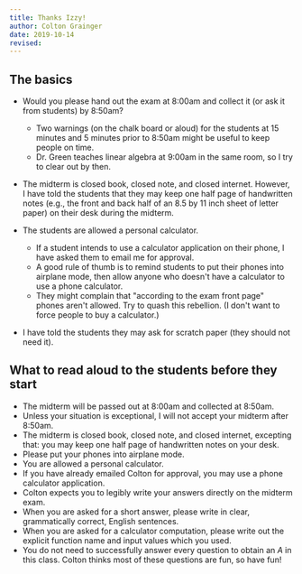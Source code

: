 ```yaml
---
title: Thanks Izzy!
author: Colton Grainger
date: 2019-10-14
revised:
---
```


## The basics

- Would you please hand out the exam at 8:00am and collect it (or ask it from students) by 8:50am? 
    - Two warnings (on the chalk board or aloud) for the students at 15 minutes and 5 minutes prior to 8:50am might be useful to keep people on time. 
    - Dr. Green teaches linear algebra at 9:00am in the same room, so I try to clear out by then.

- The midterm is closed book, closed note, and closed internet. However, I have told the students that they may keep one half page of handwritten notes (e.g., the front and back half of an 8.5 by 11 inch sheet of letter paper) on their desk during the midterm.

- The students are allowed a personal calculator. 
    - If a student intends to use a calculator application on their phone, I have asked them to email me for approval. 
    - A good rule of thumb is to remind students to put their phones into airplane mode, then allow anyone who doesn't have a calculator to use a phone calculator. 
    - They might complain that "according to the exam front page" phones aren't allowed. Try to quash this rebellion. (I don't want to force people to buy a calculator.)

- I have told the students they may ask for scratch paper (they should not need it).


## What to read aloud to the students before they start

- The midterm will be passed out at 8:00am and collected at 8:50am. 
- Unless your situation is exceptional, I will not accept your midterm after 8:50am.
- The midterm is closed book, closed note, and closed internet, excepting that: you may keep one half page of handwritten notes on your desk.
- Please put your phones into airplane mode.
- You are allowed a personal calculator. 
- If you have already emailed Colton for approval, you may use a phone calculator application.
- Colton expects you to legibly write your answers directly on the midterm exam.
- When you are asked for a short answer, please write in clear, grammatically correct, English sentences. 
- When you are asked for a calculator computation, please write out the explicit function name and input values which you used.
- You do not need to successfully answer every question to obtain an $A$ in this class. Colton thinks most of these questions are fun, so have fun!
